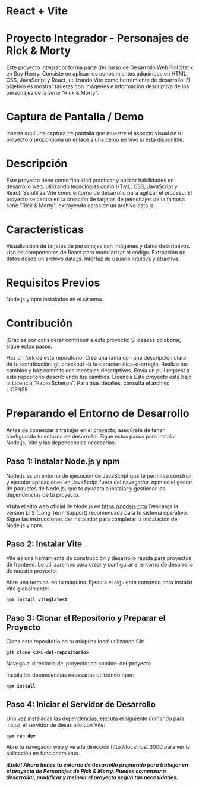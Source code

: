 # React + Vite

# Proyecto Integrador - Personajes de Rick & Morty
Este proyecto integrador forma parte del curso de Desarrollo Web Full Stack en Soy Henry. Consiste en aplicar los conocimientos adquiridos en HTML, CSS, JavaScript y React, utilizando Vite como herramienta de desarrollo. El objetivo es mostrar tarjetas con imágenes e información descriptiva de los personajes de la serie "Rick & Morty".

# Captura de Pantalla / Demo
Inserta aquí una captura de pantalla que muestre el aspecto visual de tu proyecto o proporciona un enlace a una demo en vivo si está disponible.

# Descripción
Este proyecto tiene como finalidad practicar y aplicar habilidades en desarrollo web, utilizando tecnologías como HTML, CSS, JavaScript y React. Se utiliza Vite como entorno de desarrollo para agilizar el proceso. El proyecto se centra en la creación de tarjetas de personajes de la famosa serie "Rick & Morty", extrayendo datos de un archivo data.js.

# Características
Visualización de tarjetas de personajes con imágenes y datos descriptivos.
Uso de componentes de React para modularizar el código.
Extracción de datos desde un archivo data.js.
Interfaz de usuario intuitiva y atractiva.

# Requisitos Previos
Node.js y npm instalados en el sistema.

# Contribución
¡Gracias por considerar contribuir a este proyecto! Si deseas colaborar, sigue estos pasos:

Haz un fork de este repositorio.
Crea una rama con una descripción clara de tu contribución: git checkout -b tu-caracteristica-o-arreglo.
Realiza tus cambios y haz commits con mensajes descriptivos.
Envía un pull request a este repositorio describiendo tus cambios.
Licencia
Este proyecto está bajo la Licencia "Pablo Scherpa". Para más detalles, consulta el archivo LICENSE.

# Preparando el Entorno de Desarrollo
Antes de comenzar a trabajar en el proyecto, asegúrate de tener configurado tu entorno de desarrollo. Sigue estos pasos para instalar Node.js, Vite y las dependencias necesarias:

## Paso 1: Instalar Node.js y npm
Node.js es un entorno de ejecución de JavaScript que te permitirá construir y ejecutar aplicaciones en JavaScript fuera del navegador. npm es el gestor de paquetes de Node.js, que te ayudará a instalar y gestionar las dependencias de tu proyecto.

Visita el sitio web oficial de Node.js en https://nodejs.org/
Descarga la versión LTS (Long Term Support) recomendada para tu sistema operativo.
Sigue las instrucciones del instalador para completar la instalación de Node.js y npm.

## Paso 2: Instalar Vite
Vite es una herramienta de construcción y desarrollo rápida para proyectos de frontend. Lo utilizaremos para crear y configurar el entorno de desarrollo de nuestro proyecto.

Abre una terminal en tu máquina.
Ejecuta el siguiente comando para instalar Vite globalmente:

**`npm install vite@latest`**

## Paso 3: Clonar el Repositorio y Preparar el Proyecto
Clona este repositorio en tu máquina local utilizando Git:

**`git clone <URL-del-repositorio>`**

Navega al directorio del proyecto:
cd nombre-del-proyecto

Instala las dependencias necesarias utilizando npm:

**`npm install`**

## Paso 4: Iniciar el Servidor de Desarrollo
Una vez instaladas las dependencias, ejecuta el siguiente comando para iniciar el servidor de desarrollo con Vite:

**`npm run dev`**

Abre tu navegador web y ve a la dirección http://localhost:3000 para ver la aplicación en funcionamiento.


*__¡Listo! Ahora tienes tu entorno de desarrollo preparado para trabajar en el proyecto de Personajes de Rick & Morty. Puedes comenzar a desarrollar, modificar y mejorar el proyecto según tus necesidades.__*

